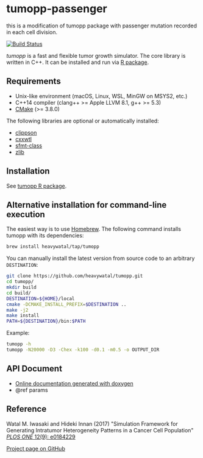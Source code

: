 # tumopp-passenger

this is a modification of tumopp package with passenger mutation recorded in each cell division.

[![Build Status](https://travis-ci.org/heavywatal/tumopp.svg?branch=master)](https://travis-ci.org/heavywatal/tumopp)

*tumopp* is a fast and flexible tumor growth simulator.
The core library is written in C++.
It can be installed and run via [R package](https://github.com/heavywatal/rtumopp/).


## Requirements

- Unix-like environment (macOS, Linux, WSL, MinGW on MSYS2, etc.)
- C++14 compiler (clang++ >= Apple LLVM 8.1, g++ >= 5.3)
- [CMake](https://cmake.org/) (>= 3.8.0)

The following libraries are optional or automatically installed:

- [clippson](https://github.com/heavywatal/clippson)
- [cxxwtl](https://github.com/heavywatal/cxxwtl)
- [sfmt-class](https://github.com/heavywatal/sfmt-class)
- [zlib](https://zlib.net)


## Installation

See [tumopp R package](https://heavywatal.github.io/rtumopp/).


## Alternative installation for command-line execution

The easiest way is to use [Homebrew](https://brew.sh/).
The following command installs tumopp with its dependencies:
```sh
brew install heavywatal/tap/tumopp
```

You can manually install the latest version from source code to an arbitrary `DESTINATION`:
```sh
git clone https://github.com/heavywatal/tumopp.git
cd tumopp/
mkdir build
cd build/
DESTINATION=${HOME}/local
cmake -DCMAKE_INSTALL_PREFIX=$DESTINATION ..
make -j2
make install
PATH=${DESTINATION}/bin:$PATH
```

Example:
```sh
tumopp -h
tumopp -N20000 -D3 -Chex -k100 -d0.1 -m0.5 -o OUTPUT_DIR
```


## API Document

- [Online documentation generated with doxygen](https://heavywatal.github.io/tumopp/)
- @ref params


## Reference

Watal M. Iwasaki and Hideki Innan (2017)
"Simulation Framework for Generating Intratumor Heterogeneity Patterns in a Cancer Cell Population"
[*PLOS ONE* 12(9): e0184229](https://doi.org/10.1371/journal.pone.0184229)

[Project page on GitHub](https://github.com/heavywatal/tumopp)
